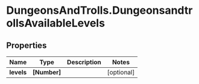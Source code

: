 # DungeonsAndTrolls.DungeonsandtrollsAvailableLevels

## Properties

Name | Type | Description | Notes
------------ | ------------- | ------------- | -------------
**levels** | **[Number]** |  | [optional] 


